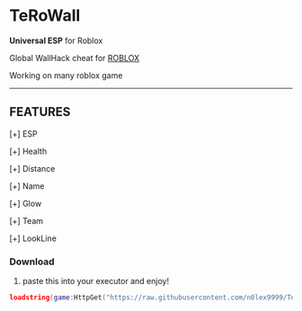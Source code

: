 # TeRoWall
**Universal ESP** for Roblox

Global WallHack cheat for [ROBLOX](https://www.roblox.com)

Working on many roblox game

--------------------------------------------------------------

## FEATURES

[+] ESP

[+] Health

[+] Distance

[+] Name

[+] Glow

[+] Team

[+] LookLine

### Download

1. paste this into your executor and enjoy!

```lua
loadstring(game:HttpGet("https://raw.githubusercontent.com/n0lex9999/TeroWall-Universal-ESP/refs/heads/main/TeroWall.lua"))()


